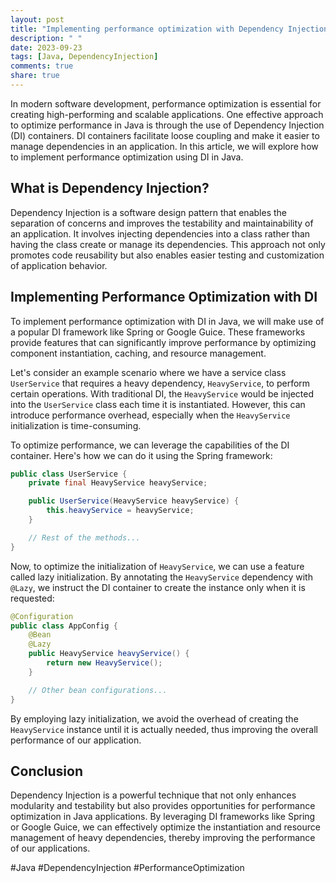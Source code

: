 ```yaml
---
layout: post
title: "Implementing performance optimization with Dependency Injection in Java."
description: " "
date: 2023-09-23
tags: [Java, DependencyInjection]
comments: true
share: true
---
```


In modern software development, performance optimization is essential for creating high-performing and scalable applications. One effective approach to optimize performance in Java is through the use of Dependency Injection (DI) containers. DI containers facilitate loose coupling and make it easier to manage dependencies in an application. In this article, we will explore how to implement performance optimization using DI in Java.

## What is Dependency Injection?

Dependency Injection is a software design pattern that enables the separation of concerns and improves the testability and maintainability of an application. It involves injecting dependencies into a class rather than having the class create or manage its dependencies. This approach not only promotes code reusability but also enables easier testing and customization of application behavior.

## Implementing Performance Optimization with DI

To implement performance optimization with DI in Java, we will make use of a popular DI framework like Spring or Google Guice. These frameworks provide features that can significantly improve performance by optimizing component instantiation, caching, and resource management.

Let's consider an example scenario where we have a service class `UserService` that requires a heavy dependency, `HeavyService`, to perform certain operations. With traditional DI, the `HeavyService` would be injected into the `UserService` class each time it is instantiated. However, this can introduce performance overhead, especially when the `HeavyService` initialization is time-consuming.

To optimize performance, we can leverage the capabilities of the DI container. Here's how we can do it using the Spring framework:

```java
public class UserService {
    private final HeavyService heavyService;

    public UserService(HeavyService heavyService) {
        this.heavyService = heavyService;
    }

    // Rest of the methods...
}
```

Now, to optimize the initialization of `HeavyService`, we can use a feature called lazy initialization. By annotating the `HeavyService` dependency with `@Lazy`, we instruct the DI container to create the instance only when it is requested:

```java
@Configuration
public class AppConfig {
    @Bean
    @Lazy
    public HeavyService heavyService() {
        return new HeavyService();
    }

    // Other bean configurations...
}
```

By employing lazy initialization, we avoid the overhead of creating the `HeavyService` instance until it is actually needed, thus improving the overall performance of our application.

## Conclusion

Dependency Injection is a powerful technique that not only enhances modularity and testability but also provides opportunities for performance optimization in Java applications. By leveraging DI frameworks like Spring or Google Guice, we can effectively optimize the instantiation and resource management of heavy dependencies, thereby improving the performance of our applications.

#Java #DependencyInjection #PerformanceOptimization